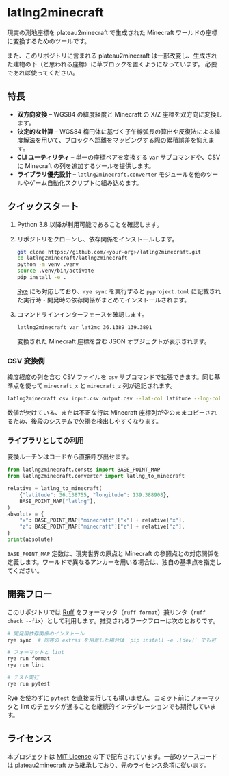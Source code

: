 # latlng2minecraft

現実の測地座標を plateau2minecraft で生成された Minecraft ワールドの座標に変換するためのツールです。

また、このリポジトリに含まれる plateau2minecraft は一部改変し、生成された建物の下（と思われる座標）に草ブロックを置くようになっています。
必要であれば使ってください。

## 特長

- **双方向変換** – WGS84 の緯度経度と Minecraft の X/Z 座標を双方向に変換します。
- **決定的な計算** – WGS84 楕円体に基づく子午線弧長の算出や反復法による緯度解法を用いて、ブロックへ距離をマッピングする際の累積誤差を抑えます。
- **CLI ユーティリティ** – 単一の座標ペアを変換する `var` サブコマンドや、CSV に Minecraft の列を追加するツールを提供します。
- **ライブラリ優先設計** – `latlng2minecraft.converter` モジュールを他のツールやゲーム自動化スクリプトに組み込めます。

## クイックスタート

1. Python 3.8 以降が利用可能であることを確認します。
2. リポジトリをクローンし、依存関係をインストールします。

   ```bash
   git clone https://github.com/<your-org>/latlng2minecraft.git
   cd latlng2minecraft/latlng2minecraft
   python -m venv .venv
   source .venv/bin/activate
   pip install -e .
   ```

   [Rye](https://rye-up.com/) にも対応しており、`rye sync` を実行すると `pyproject.toml` に記載された実行時・開発時の依存関係がまとめてインストールされます。

3. コマンドラインインターフェースを確認します。

   ```bash
   latlng2minecraft var lat2mc 36.1389 139.3891
   ```

   変換された Minecraft 座標を含む JSON オブジェクトが表示されます。

### CSV 変換例

緯度経度の列を含む CSV ファイルを `csv` サブコマンドで拡張できます。同じ基準点を使って `minecraft_x` と `minecraft_z` 列が追記されます。

```bash
latlng2minecraft csv input.csv output.csv --lat-col latitude --lng-col longitude
```

数値が欠けている、または不正な行は Minecraft 座標列が空のままコピーされるため、後段のシステムで欠損を検出しやすくなります。

### ライブラリとしての利用

変換ルーチンはコードから直接呼び出せます。

```python
from latlng2minecraft.consts import BASE_POINT_MAP
from latlng2minecraft.converter import latlng_to_minecraft

relative = latlng_to_minecraft(
    {"latitude": 36.138755, "longitude": 139.388908},
    BASE_POINT_MAP["latlng"],
)
absolute = {
    "x": BASE_POINT_MAP["minecraft"]["x"] + relative["x"],
    "z": BASE_POINT_MAP["minecraft"]["z"] + relative["z"],
}
print(absolute)
```

`BASE_POINT_MAP` 定数は、現実世界の原点と Minecraft の参照点との対応関係を定義します。ワールドで異なるアンカーを用いる場合は、独自の基準点を指定してください。

## 開発フロー

このリポジトリでは [Ruff](https://docs.astral.sh/ruff/) をフォーマッタ（`ruff format`）兼リンタ（`ruff check --fix`）として利用します。推奨されるワークフローは次のとおりです。

```bash
# 開発用依存関係のインストール
rye sync  # 同等の extras を用意した場合は `pip install -e .[dev]` でも可

# フォーマットと lint
rye run format
rye run lint

# テスト実行
rye run pytest
```

Rye を使わずに `pytest` を直接実行しても構いません。コミット前にフォーマッタと lint のチェックが通ることを継続的インテグレーションでも期待しています。

## ライセンス

本プロジェクトは [MIT License](LICENSE) の下で配布されています。一部のソースコードは [plateau2minecraft](https://github.com/Project-PLATEAU/plateau2minecraft) から継承しており、元のライセンス条項に従います。
